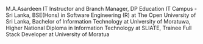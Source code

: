 M.A.Asardeen
IT Instructor and Branch Manager,
DP Education IT Campus - Sri Lanka,
BSE(Hons) in Software Engineering (R) at The Open University of Sri Lanka,
Bachelor of Information Technology at University of Moratuwa,
Higher National Diploma in Information Technology at SLIATE,
Trainee Full Stack Developer at University of Moratua
